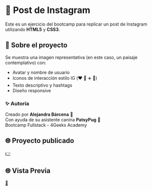 # 📸 Post de Instagram
Este es un ejercicio del bootcamp para replicar un post de Instagram utilizando **HTML5** y **CSS3**.

## 🐾 Sobre el proyecto

Se muestra una imagen representativa (en este caso, un paisaje contemplativo) con:
- Avatar y nombre de usuario
- Iconos de interacción estilo IG (❤️ 💬 ✈️ 🔖)
- Texto descriptivo y hashtags
- Diseño responsive

### ✨ Autoría

Creado por **Alejandra Bárcena** 🦄  
Con ayuda de su asistente canina **PatsyPug** 🐶  
Bootcamp Fullstack - 4Geeks Academy

## 🌐 Proyecto publicado 

 [👉](https://alejandrabarcena.github.io/instagram-post-clone/)
## 🌐 Vista Previa

[📸](https://github.com/alejandrabarcena/instagram-post-clone/blob/main/vistaprevia.png)

